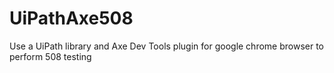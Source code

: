 # UiPathAxe508
Use a UiPath  library and Axe Dev Tools plugin for google chrome browser to perform 508 testing
